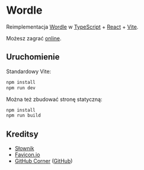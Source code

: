 # Wordle

Reimplementacja [Wordle](https://www.nytimes.com/puzzles/wordle)
w
[TypeScript](https://www.typescriptlang.org/)
+
[React](https://react.dev/)
+
[Vite](https://vite.dev/).

Możesz zagrać [online](https://wordle.damj.es/).

## Uruchomienie

Standardowy Vite:

```bash
npm install
npm run dev
```

Można też zbudować stronę statyczną:

```bash
npm install
npm run build
```

## Kreditsy

- [Słownik](https://sjp.pl/sl/odmiany/)
- [Favicon.io](https://favicon.io/favicon-generator/)
- [GitHub Corner](https://tholman.com/github-corners/) ([GitHub](https://github.com/tholman/github-corners))
